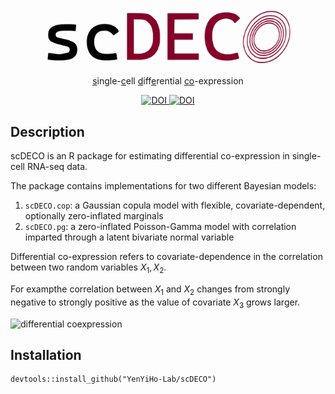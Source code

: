 <p align="center">
  <img src="./images/scdeco_logo.svg" alt="scDECO logo" width="400">
</p>

<p align="center">
  <align="center"><ins>s</ins>ingle-<ins>c</ins>ell <ins>d</ins>iff<ins>e</ins>rential <ins>co</ins>-expression
</p>

<div align="center">
  <a href="https://doi.org/10.1111/biom.13701">
    <img src="https://img.shields.io/badge/DOI-doi.org%2F10.1111%2Fbiom.13701-blue" alt="DOI">
  </a>
  <a href="https://doi.org/10.1111/biom.13457">
    <img src="https://img.shields.io/badge/DOI-doi.org%2F10.1111%2Fbiom.13457-blue" alt="DOI">
  </a>
</div>





## Description

scDECO is an R package for estimating differential co-expression in single-cell RNA-seq data. 

The package contains implementations for two different Bayesian models:
1. `scDECO.cop`: a Gaussian copula model with flexible, covariate-dependent, optionally zero-inflated marginals
2. `scDECO.pg`: a zero-inflated Poisson-Gamma model with correlation imparted through a latent bivariate normal variable




Differential co-expression refers to covariate-dependence in the correlation between two random variables $X_1, X_2$. 

For exampthe correlation between $X_1$ and $X_2$ changes from strongly negative to strongly positive as the value of covariate $X_3$ grows larger.

<img src="images/dynamic_corr_plot.svg" alt="differential coexpression" width="600">

## Installation

```{r, eval=FALSE, message=FALSE, warning=FALSE}
devtools::install_github("YenYiHo-Lab/scDECO")
```









